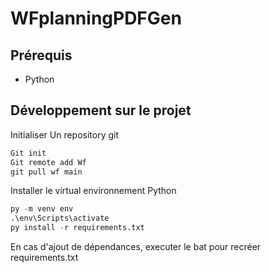 # WFplanningPDFGen

## Prérequis

- Python

## Développement sur le projet

Initialiser Un repository git 
```python
Git init
Git remote add Wf
git pull wf main
```

Installer le virtual environnement Python
```python
py -m venv env  
.\env\Scripts\activate
py install -r requirements.txt
```

En cas d'ajout de dépendances, executer le bat pour recréer requirements.txt 






